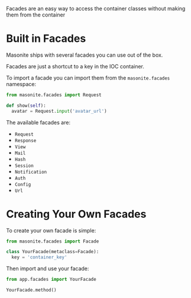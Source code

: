 Facades are an easy way to access the container classes without making them from the container

# Built in Facades

Masonite ships with several facades you can use out of the box.

Facades are just a shortcut to a key in the IOC container.

To import a facade you can import them from the `masonite.facades` namespace:

```python
from masonite.facades import Request

def show(self):
  avatar = Request.input('avatar_url')
```

The available facades are:

- `Request`
- `Response`
- `View`
- `Mail`
- `Hash`
- `Session`
- `Notification`
- `Auth`
- `Config`
- `Url`

# Creating Your Own Facades

To create your own facade is simple:

```python
from masonite.facades import Facade

class YourFacade(metaclass=Facade):
  key = 'container_key'
```

Then import and use your facade:

```python
from app.facades import YourFacade

YourFacade.method()
```
